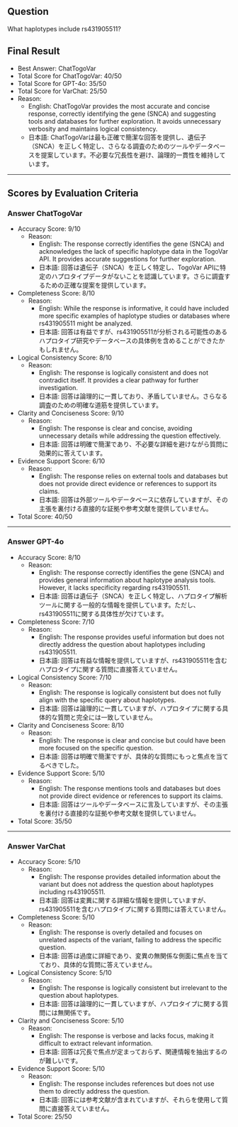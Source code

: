 ## Question

What haplotypes include rs431905511?

## Final Result

- Best Answer: ChatTogoVar
- Total Score for ChatTogoVar: 40/50
- Total Score for GPT-4o: 35/50
- Total Score for VarChat: 25/50
- Reason:
  - English: ChatTogoVar provides the most accurate and concise response, correctly identifying the gene (SNCA) and suggesting tools and databases for further exploration. It avoids unnecessary verbosity and maintains logical consistency.
  - 日本語: ChatTogoVarは最も正確で簡潔な回答を提供し、遺伝子（SNCA）を正しく特定し、さらなる調査のためのツールやデータベースを提案しています。不必要な冗長性を避け、論理的一貫性を維持しています。

---

## Scores by Evaluation Criteria

### Answer ChatTogoVar
- Accuracy Score: 9/10
  - Reason: 
    - English: The response correctly identifies the gene (SNCA) and acknowledges the lack of specific haplotype data in the TogoVar API. It provides accurate suggestions for further exploration.
    - 日本語: 回答は遺伝子（SNCA）を正しく特定し、TogoVar APIに特定のハプロタイプデータがないことを認識しています。さらに調査するための正確な提案を提供しています。
- Completeness Score: 8/10
  - Reason: 
    - English: While the response is informative, it could have included more specific examples of haplotype studies or databases where rs431905511 might be analyzed.
    - 日本語: 回答は有益ですが、rs431905511が分析される可能性のあるハプロタイプ研究やデータベースの具体例を含めることができたかもしれません。
- Logical Consistency Score: 8/10
  - Reason: 
    - English: The response is logically consistent and does not contradict itself. It provides a clear pathway for further investigation.
    - 日本語: 回答は論理的に一貫しており、矛盾していません。さらなる調査のための明確な道筋を提供しています。
- Clarity and Conciseness Score: 9/10
  - Reason: 
    - English: The response is clear and concise, avoiding unnecessary details while addressing the question effectively.
    - 日本語: 回答は明確で簡潔であり、不必要な詳細を避けながら質問に効果的に答えています。
- Evidence Support Score: 6/10
  - Reason: 
    - English: The response relies on external tools and databases but does not provide direct evidence or references to support its claims.
    - 日本語: 回答は外部ツールやデータベースに依存していますが、その主張を裏付ける直接的な証拠や参考文献を提供していません。
- Total Score: 40/50

---

### Answer GPT-4o
- Accuracy Score: 8/10
  - Reason: 
    - English: The response correctly identifies the gene (SNCA) and provides general information about haplotype analysis tools. However, it lacks specificity regarding rs431905511.
    - 日本語: 回答は遺伝子（SNCA）を正しく特定し、ハプロタイプ解析ツールに関する一般的な情報を提供しています。ただし、rs431905511に関する具体性が欠けています。
- Completeness Score: 7/10
  - Reason: 
    - English: The response provides useful information but does not directly address the question about haplotypes including rs431905511.
    - 日本語: 回答は有益な情報を提供していますが、rs431905511を含むハプロタイプに関する質問に直接答えていません。
- Logical Consistency Score: 7/10
  - Reason: 
    - English: The response is logically consistent but does not fully align with the specific query about haplotypes.
    - 日本語: 回答は論理的に一貫していますが、ハプロタイプに関する具体的な質問と完全には一致していません。
- Clarity and Conciseness Score: 8/10
  - Reason: 
    - English: The response is clear and concise but could have been more focused on the specific question.
    - 日本語: 回答は明確で簡潔ですが、具体的な質問にもっと焦点を当てるべきでした。
- Evidence Support Score: 5/10
  - Reason: 
    - English: The response mentions tools and databases but does not provide direct evidence or references to support its claims.
    - 日本語: 回答はツールやデータベースに言及していますが、その主張を裏付ける直接的な証拠や参考文献を提供していません。
- Total Score: 35/50

---

### Answer VarChat
- Accuracy Score: 5/10
  - Reason: 
    - English: The response provides detailed information about the variant but does not address the question about haplotypes including rs431905511.
    - 日本語: 回答は変異に関する詳細な情報を提供していますが、rs431905511を含むハプロタイプに関する質問には答えていません。
- Completeness Score: 5/10
  - Reason: 
    - English: The response is overly detailed and focuses on unrelated aspects of the variant, failing to address the specific question.
    - 日本語: 回答は過度に詳細であり、変異の無関係な側面に焦点を当てており、具体的な質問に答えていません。
- Logical Consistency Score: 5/10
  - Reason: 
    - English: The response is logically consistent but irrelevant to the question about haplotypes.
    - 日本語: 回答は論理的に一貫していますが、ハプロタイプに関する質問には無関係です。
- Clarity and Conciseness Score: 5/10
  - Reason: 
    - English: The response is verbose and lacks focus, making it difficult to extract relevant information.
    - 日本語: 回答は冗長で焦点が定まっておらず、関連情報を抽出するのが難しいです。
- Evidence Support Score: 5/10
  - Reason: 
    - English: The response includes references but does not use them to directly address the question.
    - 日本語: 回答には参考文献が含まれていますが、それらを使用して質問に直接答えていません。
- Total Score: 25/50